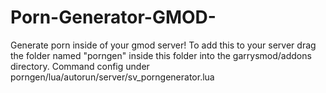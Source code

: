 # Porn-Generator-GMOD-
Generate porn inside of your gmod server!
To add this to your server drag the folder named "porngen" inside this folder into the garrysmod/addons directory.
Command config under porngen/lua/autorun/server/sv_porngenerator.lua
